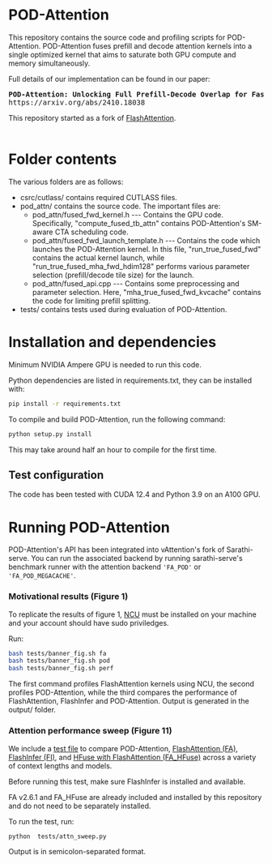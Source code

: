 # POD-Attention
This repository contains the source code and profiling scripts for POD-Attention. POD-Attention fuses prefill and decode attention kernels into a single optimized kernel that aims to saturate both GPU compute and memory simultaneously.

Full details of our implementation can be found in our paper:
<pre>
<b>POD-Attention: Unlocking Full Prefill-Decode Overlap for Faster LLM Inference</b>
https://arxiv.org/abs/2410.18038
</pre>

This repository started as a fork of [FlashAttention](https://github.com/Dao-AILab/flash-attention/tree/main).
<br></br>

# Folder contents
The various folders are as follows:
* csrc/cutlass/ contains required CUTLASS files.
* pod_attn/ contains the source code. The important files are:
	* pod_attn/fused_fwd_kernel.h --- Contains the GPU code. Specifically, "compute_fused_tb_attn" contains POD-Attention's SM-aware CTA scheduling code.
	* pod_attn/fused_fwd_launch_template.h --- Contains the code which launches the POD-Attention kernel. In this file, "run_true_fused_fwd" contains the actual kernel launch, while "run_true_fused_mha_fwd_hdim128" performs various parameter selection (prefill/decode tile size) for the launch.
	* pod_attn/fused_api.cpp --- Contains some preprocessing and parameter selection. Here, "mha_true_fused_fwd_kvcache" contains the code for limiting prefill splitting.
* tests/ contains tests used during evaluation of POD-Attention.


# Installation and dependencies
Minimum NVIDIA Ampere GPU is needed to run this code.

Python dependencies are listed in requirements.txt, they can be installed with:
```sh
pip install -r requirements.txt
```
To compile and build POD-Attention, run the following command:
```sh
python setup.py install
```
This may take around half an hour to compile for the first time.

## Test configuration
The code has been tested with CUDA 12.4 and Python 3.9 on an A100 GPU.

# Running POD-Attention

POD-Attention's API has been integrated into vAttention's fork of Sarathi-serve. You can run the associated backend by running sarathi-serve's benchmark runner with the attention backend `'FA_POD'` or `'FA_POD_MEGACACHE'`.

### Motivational results (Figure 1)
To replicate the results of figure 1, [NCU](https://docs.nvidia.com/nsight-compute/NsightComputeCli/index.html) must be installed on your machine and your account should have sudo priviledges.

Run:
```sh
bash tests/banner_fig.sh fa
bash tests/banner_fig.sh pod
bash tests/banner_fig.sh perf
```
The first command profiles FlashAttention kernels using NCU, the second profiles POD-Attention, while the third compares the performance of FlashAttention, FlashInfer and POD-Attention.
Output is generated in the output/ folder.

### Attention performance sweep (Figure 11)
We include a [test file](pod_attn/tests/attn_sweep.py) to compare POD-Attention, [FlashAttention (FA)](https://github.com/Dao-AILab/flash-attention), [FlashInfer (FI)](https://github.com/flashinfer-ai/flashinfer/), and [HFuse with FlashAttention (FA_HFuse)](https://github.com/aoli-al/HFuse) across a variety of context lengths and models.

Before running this test, make sure FlashInfer is installed and available.

FA v2.6.1 and FA_HFuse are already included and installed by this repository and do not need to be separately installed.

To run the test, run:

```sh
python  tests/attn_sweep.py
```
Output is in semicolon-separated format.